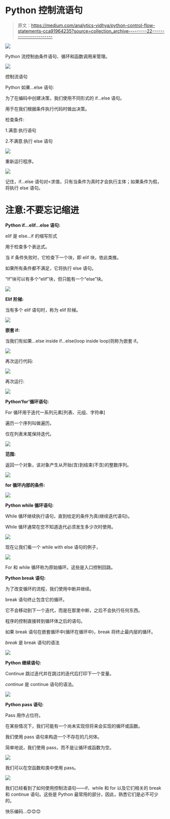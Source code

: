 # Python 控制流语句

> 原文：<https://medium.com/analytics-vidhya/python-control-flow-statements-cca91964235?source=collection_archive---------22----------------------->

![](img/4757b46b36b1d5af75b569fbbb04a5c5.png)

Python 流控制由条件语句、循环和函数调用来管理。

![](img/aeb986745f9f46b24a6b219dad681782.png)

控制流语句

Python 如果…else 语句:

为了在编码中创建决策，我们使用不同形式的 if…else 语句。

用于在我们根据条件执行代码时做出决策。

检查条件:

1.满意:执行语句

2.不满意:执行 else 语句

![](img/b1c0ab6e6899a8a963209d8d59de1b1a.png)

重新运行程序。

![](img/b66a24906d22ec1188851a023cdd50a8.png)

记住，if…else 语句对<<test expression="">求值，只有当条件为真时才会执行主体；如果条件为假，将执行 else 语句。</test>

# 注意:不要忘记缩进

**Python if…elif…else 语句:**

elif 是 else…if 的缩写形式

用于检查多个表达式。

当 if 条件失败时，它检查下一个块，即 elif 块，依此类推。

如果所有条件都不满足，它将执行 else 语句。

“If”块可以有多个“elif”块，但只能有一个“else”块。

![](img/9963f39577cfb3fe6085281471a20450.png)

**Elif 阶梯:**

当有多个 elif 语句时，称为 elif 阶梯。

![](img/2aac06ac3e4c66423bf04fe08046052f.png)

**嵌套 if:**

当我们有如果…else inside if…else(loop inside loop)则称为嵌套 if。

![](img/8a6761f23d9f7fa3da9619f7fdfda02f.png)

再次运行代码:

![](img/0459eb85c478cba7693915e758d73b87.png)

再次运行:

![](img/4889e559d2d7f2d04a1726e843a4b938.png)

**Python‘for’循环语句:**

For 循环用于迭代一系列元素[列表、元组、字符串]

遍历一个序列叫做遍历。

仅在列表末尾保持迭代。

![](img/ae0f2e545e5219f7a61ab5317080e24d.png)

**范围:**

返回一个对象，该对象产生从开始(含)到结束(不含)的整数序列。

![](img/a0e46e374e189ee09041e85bb9307cf8.png)

**for 循环内部的条件:**

![](img/f5818b36dc2004fc19d2edf4d4c52213.png)

**Python while 循环语句:**

While 循环继续执行语句，直到给定的条件为真(继续迭代语句)。

While 循环通常在您不知道迭代必须发生多少次时使用。

![](img/71460de3828eb82f6a1a47f3061d28d5.png)

现在让我们看一个 while with else 语句的例子，

![](img/8a2aed524872189ff1b19bf2b64ed448.png)

For 和 while 循环称为原始循环。这些是入口控制回路。

**Python break 语句:**

为了改变循环的流程，我们使用中断并继续。

break 语句终止包含它的循环。

它不会移动到下一个迭代，而是在那里中断，之后不会执行任何东西。

程序的控制直接转到循环体之后的语句。

如果 break 语句在嵌套循环中(循环在循环中)，break 将终止最内层的循环。

*break* 是 break 语句的语法

![](img/13ecef912f5b80a50d8adbc6ad60d5c3.png)

**Python 继续语句:**

Continue 跳过迭代并在跳过的迭代后打印下一个变量。

*continue* 是 continue 语句的语法。

![](img/11c1d99d6c2ff44d16de158d3b98b93a.png)

**Python pass 语句:**

Pass 用作占位符。

在某些情况下，我们可能有一个尚未实现但将来会实现的循环或函数。

我们使用 pass 语句来构造一个不存在的几何体。

简单地说，我们使用 pass，而不是让循环或函数为空。

![](img/ae1f4b610acfaeb514a83ae9f53462ed.png)

我们可以在空函数和类中使用 pass。

![](img/b0a3a899a83e94286192c3d38a36fe49.png)

我们已经看到了如何使用控制流语句——if、while 和 for 以及它们相关的 break 和 continue 语句。这些是 Python 最常用的部分，因此，熟悉它们是必不可少的。

快乐编码…😊😊😊